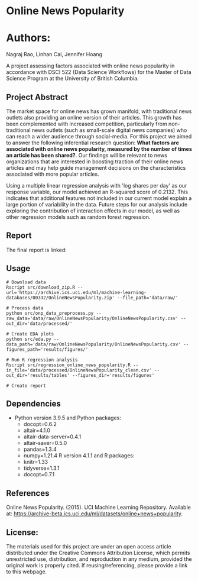# Online News Popularity

# Authors: 

Nagraj Rao, Linhan Cai, Jennifer Hoang

A project assessing factors associated with online news popularity in accordance with DSCI 522 
(Data Science Workflows) for the Master of Data Science Program at the University of British Columbia.

## Project Abstract

The market space for online news has grown manifold, with traditional news outlets 
also providing an online version of their articles. This growth has been complemented 
with increased competition, particularly from non-traditional news outlets 
(such as small-scale digital news companies) who can reach a wider audience through social-media. 
For this project we aimed to answer the following inferential research question: 
**What factors are associated with online news popularity, measured by the number of times an article has been shared?**. 
Our findings will be relevant to news organizations that are interested in boosting traction of their online news articles 
and may help guide management decisions on the characteristics associated with more popular articles. 

Using a multiple linear regression analysis with 'log shares per day' as our response variable, our model achieved an R-squared score of 0.2132. This indicates that additional features not included in our current model explain a large portion of variability in the data. Future steps for our analysis include exploring the contribution of interaction effects in our model, as well as other regression models such as random forest regression. 

## Report

The final report is linked: 

## Usage

```
# Download data
Rscript src/download_zip.R --url='https://archive.ics.uci.edu/ml/machine-learning-databases/00332/OnlineNewsPopularity.zip' --file_path='data/raw/'

# Process data
python src/onp_data_preprocess.py --raw_data='data/raw/OnlineNewsPopularity/OnlineNewsPopularity.csv' --out_dir='data/processed/'

# Create EDA plots
python src/eda.py --data_path='data/raw/OnlineNewsPopularity/OnlineNewsPopularity.csv' --figures_path='results/figures/'

# Run R regression analysis
Rscript src/regression_online_news_popularity.R --in_file='data/processed/OnlineNewsPopularity_clean.csv' --out_dir='results/tables' --figures_dir='results/figures'

# Create report

```

## Dependencies
- Python version 3.9.5 and Python packages:
  - docopt=0.6.2
  - altair=4.1.0
  - altair-data-server=0.4.1
  - altair-saver=0.5.0
  - pandas=1.3.4
  - numpy=1.21.4
R version 4.1.1 and R packages:
  - knitr=1.33
  - tidyverse=1.3.1
  - docopt=0.7.1

## References

Online News Popularity. (2015). UCI Machine Learning Repository. Available at: https://archive-beta.ics.uci.edu/ml/datasets/online+news+popularity.

## License:

The materials used for this project are under an open access article distributed under the Creative Commons Attribution License, which permits unrestricted use, distribution, and reproduction in any medium, provided the original work is properly cited. If reusing/referencing, please provide a link to this webpage.


